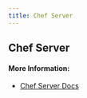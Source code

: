 ```yaml
---
title: Chef Server
---
```

## Chef Server

#### More Information:
* [Chef Server Docs](https://docs.chef.io)

